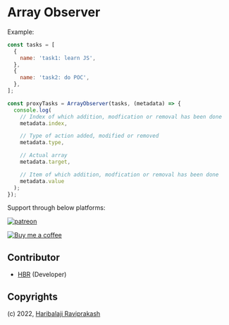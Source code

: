 # Array Observer

Example:

```javascript
const tasks = [
  {
    name: 'task1: learn JS',
  },
  {
    name: 'task2: do POC',
  },
];

const proxyTasks = ArrayObserver(tasks, (metadata) => {
  console.log(
    // Index of which addition, modfication or removal has been done
    metadata.index,

    // Type of action added, modified or removed
    metadata.type,

    // Actual array
    metadata.target,

    // Item of which addition, modfication or removal has been done
    metadata.value
  );
});
```

Support through below platforms:

[![patreon](https://img.shields.io/badge/%20-Become%20a%20patreon%3F-%23555555?logo=patreon&style=for-the-badge)](https://www.patreon.com/haribalajiravi)

[![Buy me a coffee](https://cdn.buymeacoffee.com/buttons/default-orange.png)](https://www.buymeacoffee.com/7xcFqmn)

## Contributor

- [HBR](https://twitter.com/haribalaji_o_0) (Developer)

## Copyrights

(c) 2022, [Haribalaji Raviprakash](https://twitter.com/haribalajiravi1)
